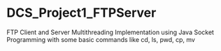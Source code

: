 # DCS_Project1_FTPServer
FTP Client and Server Multithreading Implementation using Java Socket Programming with some basic commands like cd, ls, pwd, cp, mv 
